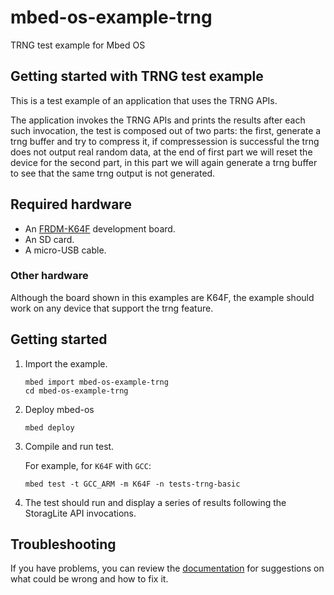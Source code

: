 # mbed-os-example-trng

TRNG test example for Mbed OS

## Getting started with TRNG test example ##

This is a test example of an application that uses the TRNG APIs.

The application invokes the TRNG APIs and prints the results after each such invocation, the test is composed out of two parts: the first, generate a trng buffer and try to compress it, if compressession is successful the trng does not output real random data, at the end of first part we will reset the device for the second part, in this part we will again generate a trng buffer to see that the same trng output is not generated.

## Required hardware
* An [FRDM-K64F](http://os.mbed.com/platforms/FRDM-K64F/) development board.
* An SD card.
* A micro-USB cable.

### Other hardware

Although the board shown in this examples are K64F, the example should work on any device that support the trng feature.

##  Getting started ##

 1. Import the example.

    ```
    mbed import mbed-os-example-trng
    cd mbed-os-example-trng
    ```

 2. Deploy mbed-os

    ```
    mbed deploy
    ```

 3. Compile and run test.

    For example, for `K64F` with `GCC`:

    ```
    mbed test -t GCC_ARM -m K64F -n tests-trng-basic
    ```

 4. The test should run and display a series of results following the StoragLite API invocations.

## Troubleshooting

If you have problems, you can review the [documentation](https://os.mbed.com/docs/latest/tutorials/debugging.html) for suggestions on what could be wrong and how to fix it.
